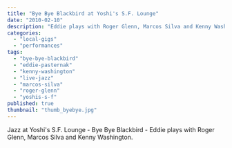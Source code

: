 ```yaml
---
title: "Bye Bye Blackbird at Yoshi's S.F. Lounge"
date: "2010-02-10"
description: "Eddie plays with Roger Glenn, Marcos Silva and Kenny Washington"
categories: 
  - "local-gigs"
  - "performances"
tags: 
  - "bye-bye-blackbird"
  - "eddie-pasternak"
  - "kenny-washington"
  - "live-jazz"
  - "marcos-silva"
  - "roger-glenn"
  - "yoshis-s-f"
published: true
thumbnail: "thumb_byebye.jpg"
---
```

<script>
	import Youtube from 'svelte-youtube-embed'
</script>

<Youtube id="u23ScD-tnpY" />


Jazz at Yoshi's S.F. Lounge - Bye Bye Blackbird - Eddie plays with Roger Glenn, Marcos Silva and Kenny Washington.
